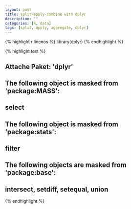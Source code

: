 ```yaml
---
layout: post
title: split-apply-combine with dplyr
description: ""
categories: [R, data]
tags: [split, apply, aggregate, dplyr]
---
```



{% highlight r linenos %}
library(dplyr)
{% endhighlight %}



{% highlight text %}
## 
## Attache Paket: 'dplyr'
## 
## The following object is masked from 'package:MASS':
## 
##     select
## 
## The following object is masked from 'package:stats':
## 
##     filter
## 
## The following objects are masked from 'package:base':
## 
##     intersect, setdiff, setequal, union
{% endhighlight %}


